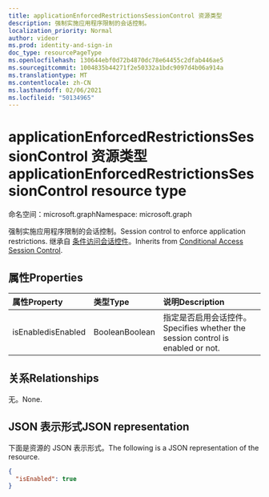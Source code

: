 ```yaml
---
title: applicationEnforcedRestrictionsSessionControl 资源类型
description: 强制实施应用程序限制的会话控制。
localization_priority: Normal
author: videor
ms.prod: identity-and-sign-in
doc_type: resourcePageType
ms.openlocfilehash: 130644ebf0d72b4870dc78e64455c2dfab446ae5
ms.sourcegitcommit: 1004835b44271f2e50332a1bdc9097d4b06a914a
ms.translationtype: MT
ms.contentlocale: zh-CN
ms.lasthandoff: 02/06/2021
ms.locfileid: "50134965"
---
```

# <a name="applicationenforcedrestrictionssessioncontrol-resource-type"></a><span data-ttu-id="3493b-103">applicationEnforcedRestrictionsSessionControl 资源类型</span><span class="sxs-lookup"><span data-stu-id="3493b-103">applicationEnforcedRestrictionsSessionControl resource type</span></span>

<span data-ttu-id="3493b-104">命名空间：microsoft.graph</span><span class="sxs-lookup"><span data-stu-id="3493b-104">Namespace: microsoft.graph</span></span>

<span data-ttu-id="3493b-105">强制实施应用程序限制的会话控制。</span><span class="sxs-lookup"><span data-stu-id="3493b-105">Session control to enforce application restrictions.</span></span> <span data-ttu-id="3493b-106">继承自 [条件访问会话控件](conditionalaccesssessioncontrol.md)。</span><span class="sxs-lookup"><span data-stu-id="3493b-106">Inherits from [Conditional Access Session Control](conditionalaccesssessioncontrol.md).</span></span>

## <a name="properties"></a><span data-ttu-id="3493b-107">属性</span><span class="sxs-lookup"><span data-stu-id="3493b-107">Properties</span></span>

| <span data-ttu-id="3493b-108">属性</span><span class="sxs-lookup"><span data-stu-id="3493b-108">Property</span></span>     | <span data-ttu-id="3493b-109">类型</span><span class="sxs-lookup"><span data-stu-id="3493b-109">Type</span></span>        | <span data-ttu-id="3493b-110">说明</span><span class="sxs-lookup"><span data-stu-id="3493b-110">Description</span></span> |
|:-------------|:------------|:------------|
|<span data-ttu-id="3493b-111">isEnabled</span><span class="sxs-lookup"><span data-stu-id="3493b-111">isEnabled</span></span>     |<span data-ttu-id="3493b-112">Boolean</span><span class="sxs-lookup"><span data-stu-id="3493b-112">Boolean</span></span>      | <span data-ttu-id="3493b-113">指定是否启用会话控件。</span><span class="sxs-lookup"><span data-stu-id="3493b-113">Specifies whether the session control is enabled or not.</span></span> |

## <a name="relationships"></a><span data-ttu-id="3493b-114">关系</span><span class="sxs-lookup"><span data-stu-id="3493b-114">Relationships</span></span>

<span data-ttu-id="3493b-115">无。</span><span class="sxs-lookup"><span data-stu-id="3493b-115">None.</span></span>

## <a name="json-representation"></a><span data-ttu-id="3493b-116">JSON 表示形式</span><span class="sxs-lookup"><span data-stu-id="3493b-116">JSON representation</span></span>

<span data-ttu-id="3493b-117">下面是资源的 JSON 表示形式。</span><span class="sxs-lookup"><span data-stu-id="3493b-117">The following is a JSON representation of the resource.</span></span>

<!-- {
  "blockType": "resource",
  "optionalProperties": [

  ],
  "@odata.type": "microsoft.graph.applicationEnforcedRestrictionsSessionControl",
  "baseType": "microsoft.graph.conditionalAccessSessionControl"
}-->

```json
{
  "isEnabled": true
}
```

<!-- uuid: 16cd6b66-4b1a-43a1-adaf-3a886856ed98
2019-02-04 14:57:30 UTC -->
<!-- {
  "type": "#page.annotation",
  "description": "applicationEnforcedRestrictionsSessionControl resource",
  "keywords": "",
  "section": "documentation",
  "tocPath": ""
}-->

